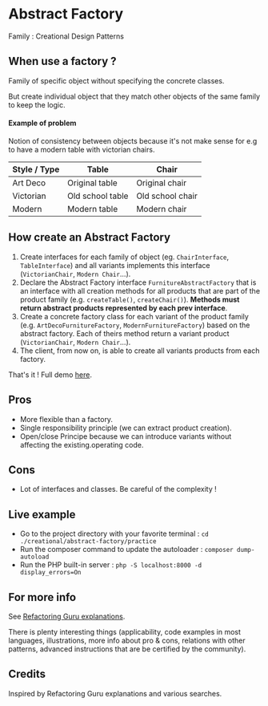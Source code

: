 
Abstract Factory
================
Family : Creational Design Patterns

When use a factory ?
--------------------

Family of specific object without specifying the concrete classes.

But create individual object that they match other objects of the same family to keep the logic.


#### Example of problem
Notion of consistency between objects because it's not make sense for e.g to have a modern table with victorian chairs.


| Style  / Type  |      Table                    | Chair                       |
|----------------|-------------------------------|-----------------------------|
|Art Deco        |Original table                 |Original chair               |
|Victorian       |Old school table               |Old school chair             |
|Modern          |Modern table                   |Modern chair                 |


How create an Abstract Factory
-----------------------------
1. Create interfaces for each family of object (eg. `ChairInterface`, `TableInterface`) and all variants implements this interface (`VictorianChair`, `Modern Chair`...).
2. Declare the Abstract Factory interface `FurnitureAbstractFactory` that is an interface with all creation methods for all products that are part of the product family (e.g. `createTable()`, `createChair()`). **Methods must return abstract products represented by each prev interface**.  
3. Create a concrete factory class for each variant of the product family (e.g. `ArtDecoFurnitureFactory`, `ModernFurnitureFactory`) based on the abstract factory. Each of theirs method return a variant product (`VictorianChair`, `Modern Chair`...).
4. The client, from now on, is able to create all variants products from each factory.

That's it ! Full demo [here](#live-example).

Pros
----
- More flexible than a factory.
- Single responsibility principle (we can extract product creation).
- Open/close Principe because we can introduce variants without affecting the existing.operating code. 

Cons
----
- Lot of interfaces and classes. Be careful of the complexity !

Live example 
------------
- Go to the project directory with your favorite terminal : `cd ./creational/abstract-factory/practice`
- Run the composer command to update the autoloader : `composer dump-autoload`
- Run the PHP built-in server : `php -S localhost:8000 -d display_errors=On`

For more info
-------------
See [Refactoring Guru explanations](https://refactoring.guru/design-patterns/abstract-factory). 

There is plenty interesting things (applicability, code examples in most languages, illustrations, more info about pro & cons, relations with other patterns, advanced instructions that are be certified by the community).

Credits
---------
Inspired by Refactoring Guru explanations and various searches. 